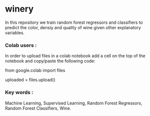 # winery
In this repository we train random forest regressors and classifiers to predict the color, densiy and quality of wine given other explanatory variables.

### Colab users :

In order to upload files in a colab notebook add a cell on the top of the notebook and copy/paste the following code:

from google.colab import files

uploaded = files.upload()

### Key words : 
Machine Learning, Supervised Learning, Random Forest Regressors, Random Forest Classifiers, Wine.
